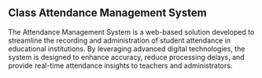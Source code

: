 ## Class Attendance Management System

The Attendance Management System is a web-based solution developed to streamline the recording and administration of student attendance in educational institutions. By leveraging advanced digital technologies, the system is designed to enhance accuracy, reduce processing delays, and provide real-time attendance insights to teachers and administrators.
